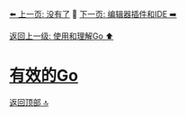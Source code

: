 [⬅️ 上一页: 没有了](#) 🚦 [下一页: 编辑器插件和IDE ➡️](编辑器插件和IDE.md)

[返回上一级: 使用和理解Go ⬆️](../使用和理解Go.md)

# [有效的Go](有效的Go.md)

[返回顶部 🔝](#有效的Go)